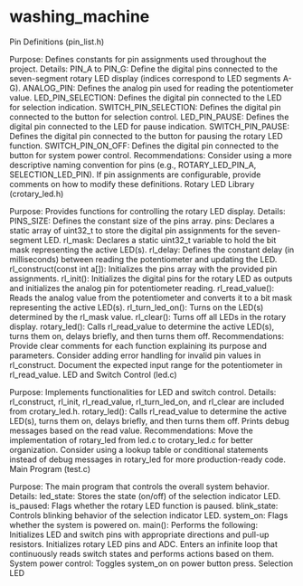 # washing_machine

Pin Definitions (pin_list.h)

Purpose: Defines constants for pin assignments used throughout the project.
Details:
PIN_A to PIN_G: Define the digital pins connected to the seven-segment rotary LED display (indices correspond to LED segments A-G).
ANALOG_PIN: Defines the analog pin used for reading the potentiometer value.
LED_PIN_SELECTION: Defines the digital pin connected to the LED for selection indication.
SWITCH_PIN_SELECTION: Defines the digital pin connected to the button for selection control.
LED_PIN_PAUSE: Defines the digital pin connected to the LED for pause indication.
SWITCH_PIN_PAUSE: Defines the digital pin connected to the button for pausing the rotary LED function.
SWITCH_PIN_ON_OFF: Defines the digital pin connected to the button for system power control.
Recommendations:
Consider using a more descriptive naming convention for pins (e.g., ROTARY_LED_PIN_A, SELECTION_LED_PIN).
If pin assignments are configurable, provide comments on how to modify these definitions.
Rotary LED Library (crotary_led.h)

Purpose: Provides functions for controlling the rotary LED display.
Details:
PINS_SIZE: Defines the constant size of the pins array.
pins: Declares a static array of uint32_t to store the digital pin assignments for the seven-segment LED.
rl_mask: Declares a static uint32_t variable to hold the bit mask representing the active LED(s).
rl_delay: Defines the constant delay (in milliseconds) between reading the potentiometer and updating the LED.
rl_construct(const int a[]): Initializes the pins array with the provided pin assignments.
rl_init(): Initializes the digital pins for the rotary LED as outputs and initializes the analog pin for potentiometer reading.
rl_read_value(): Reads the analog value from the potentiometer and converts it to a bit mask representing the active LED(s).
rl_turn_led_on(): Turns on the LED(s) determined by the rl_mask value.
rl_clear(): Turns off all LEDs in the rotary display.
rotary_led(): Calls rl_read_value to determine the active LED(s), turns them on, delays briefly, and then turns them off.
Recommendations:
Provide clear comments for each function explaining its purpose and parameters.
Consider adding error handling for invalid pin values in rl_construct.
Document the expected input range for the potentiometer in rl_read_value.
LED and Switch Control (led.c)

Purpose: Implements functionalities for LED and switch control.
Details:
rl_construct, rl_init, rl_read_value, rl_turn_led_on, and rl_clear are included from crotary_led.h.
rotary_led(): Calls rl_read_value to determine the active LED(s), turns them on, delays briefly, and then turns them off. Prints debug messages based on the read value.
Recommendations:
Move the implementation of rotary_led from led.c to crotary_led.c for better organization.
Consider using a lookup table or conditional statements instead of debug messages in rotary_led for more production-ready code.
Main Program (test.c)

Purpose: The main program that controls the overall system behavior.
Details:
led_state: Stores the state (on/off) of the selection indicator LED.
is_paused: Flags whether the rotary LED function is paused.
blink_state: Controls blinking behavior of the selection indicator LED.
system_on: Flags whether the system is powered on.
main(): Performs the following:
Initializes LED and switch pins with appropriate directions and pull-up resistors.
Initializes rotary LED pins and ADC.
Enters an infinite loop that continuously reads switch states and performs actions based on them.
System power control: Toggles system_on on power button press.
Selection LED
